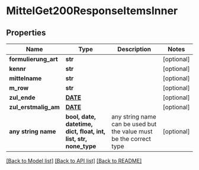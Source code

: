 # MittelGet200ResponseItemsInner


## Properties
Name | Type | Description | Notes
------------ | ------------- | ------------- | -------------
**formulierung_art** | **str** |  | [optional] 
**kennr** | **str** |  | [optional] 
**mittelname** | **str** |  | [optional] 
**m_row** | **str** |  | [optional] 
**zul_ende** | [**DATE**](DATE.md) |  | [optional] 
**zul_erstmalig_am** | [**DATE**](DATE.md) |  | [optional] 
**any string name** | **bool, date, datetime, dict, float, int, list, str, none_type** | any string name can be used but the value must be the correct type | [optional]

[[Back to Model list]](../README.md#documentation-for-models) [[Back to API list]](../README.md#documentation-for-api-endpoints) [[Back to README]](../README.md)


